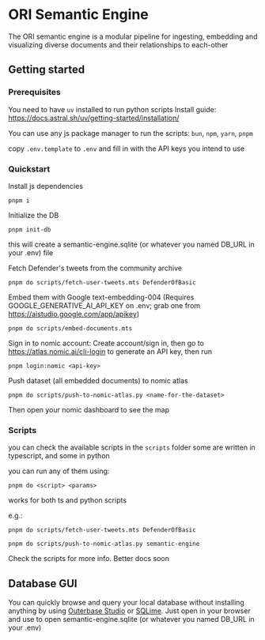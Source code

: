 # ORI Semantic Engine

The ORI semantic engine is a modular pipeline for ingesting, embedding and visualizing diverse documents and their relationships to each-other

## Getting started

### Prerequisites

You need to have `uv` installed to run python scripts
Install guide: https://docs.astral.sh/uv/getting-started/installation/

You can use any js package manager to run the scripts: `bun`, `npm`, `yarn`, `pnpm`

copy `.env.template` to `.env` and fill in with the API keys you intend to use

### Quickstart

Install js dependencies

```
pnpm i
```

Initialize the DB

```
pnpm init-db
```

this will create a semantic-engine.sqlite (or whatever you named DB_URL in your .env) file

Fetch Defender's tweets from the community archive

```
pnpm do scripts/fetch-user-tweets.mts DefenderOfBasic
```

Embed them with Google text-embedding-004
(Requires GOOGLE_GENERATIVE_AI_API_KEY on .env; grab one from https://aistudio.google.com/app/apikey)

```
pnpm do scripts/embed-documents.mts
```

Sign in to nomic account:
Create account/sign in, then go to https://atlas.nomic.ai/cli-login to generate an API key, then run

```
pnpm login:nomic <api-key>
```

Push dataset (all embedded documents) to nomic atlas

```
pnpm do scripts/push-to-nomic-atlas.py <name-for-the-dataset>
```

Then open your nomic dashboard to see the map

### Scripts

you can check the available scripts in the `scripts` folder
some are written in typescript, and some in python

you can run any of them using:

```
pnpm do <script> <params>
```

works for both ts and python scripts

e.g.:

```
pnpm do scripts/fetch-user-tweets.mts DefenderOfBasic
```

```
pnpm do scripts/push-to-nomic-atlas.py semantic-engine
```

Check the scripts for more info. Better docs soon

## Database GUI

You can quickly browse and query your local database without installing anything by using [Outerbase Studio](https://studio.outerbase.com/playground/client?s=087fedce-0e74-4f6e-8fb1-1d4f94f6d2d1) or [SQLime](https://sqlime.org/). Just open in your browser and use to open semantic-engine.sqlite (or whatever you named DB_URL in your .env)

